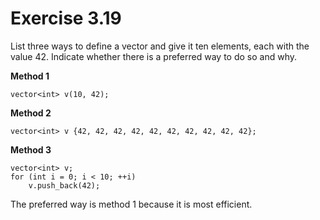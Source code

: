 Exercise 3.19
=============

List three ways to define a vector and give it ten elements, each with the value 42. Indicate whether there is a preferred way to do so and why.

**Method 1**

    vector<int> v(10, 42);

**Method 2**

    vector<int> v {42, 42, 42, 42, 42, 42, 42, 42, 42, 42};

**Method 3**

    vector<int> v;
    for (int i = 0; i < 10; ++i)
        v.push_back(42);

The preferred way is method 1 because it is most efficient.

